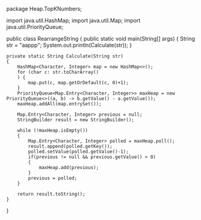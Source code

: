 package Heap.TopKNumbers;

import java.util.HashMap;
import java.util.Map;
import java.util.PriorityQueue;

public class RearrangeString {
    public static void main(String[] args) {
        String str = "aappp";
        System.out.println(Calculate(str));
    }

    private static String Calculate(String str)
    {
        HashMap<Character, Integer> map = new HashMap<>();
        for (char c: str.toCharArray()
        ) {
            map.put(c, map.getOrDefault(c, 0)+1);
        }
        PriorityQueue<Map.Entry<Character, Integer>> maxHeap = new PriorityQueue<>((a, b) -> b.getValue() - a.getValue());
        maxHeap.addAll(map.entrySet());

        Map.Entry<Character, Integer> previous = null;
        StringBuilder result = new StringBuilder();

        while (!maxHeap.isEmpty())
        {
            Map.Entry<Character, Integer> polled = maxHeap.poll();
            result.append(polled.getKey());
            polled.setValue(polled.getValue()-1);
            if(previous != null && previous.getValue() > 0)
            {
                maxHeap.add(previous);
            }
            previous = polled;
        }

        return result.toString();
    }
}
